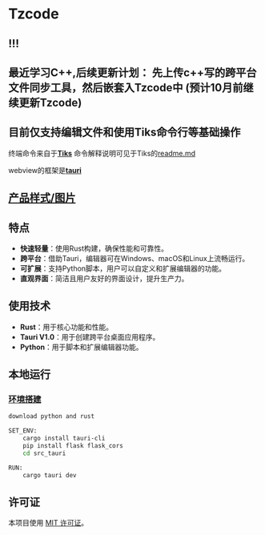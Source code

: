 # Tzcode

## !!!
## 最近学习C++,后续更新计划： 先上传c++写的跨平台文件同步工具，然后嵌套入Tzcode中 (预计10月前继续更新Tzcode)

## 目前仅支持编辑文件和使用Tiks命令行等基础操作

终端命令来自于[**Tiks**](https://github.com/zhangzijie-pro/Tiks.git)
命令解释说明可见于Tiks的[readme.md](./tiks_command/explain.md)

webview的框架是[**tauri**](https://tauri.app/zh-cn/v1/guides/)

## [产品样式/图片](./img/product/main.png)
## 特点

- **快速轻量**：使用Rust构建，确保性能和可靠性。
- **跨平台**：借助Tauri，编辑器可在Windows、macOS和Linux上流畅运行。
- **可扩展**：支持Python脚本，用户可以自定义和扩展编辑器的功能。
- **直观界面**：简洁且用户友好的界面设计，提升生产力。

## 使用技术

- **Rust**：用于核心功能和性能。
- **Tauri V1.0**：用于创建跨平台桌面应用程序。
- **Python**：用于脚本和扩展编辑器功能。

## 本地运行
### [环境搭建](./set_env.md)
```sh
download python and rust 

SET_ENV:
    cargo install tauri-cli
    pip install flask flask_cors
    cd src_tauri

RUN:
    cargo tauri dev
```

## 许可证

本项目使用 [MIT 许可证](LICENSE)。
